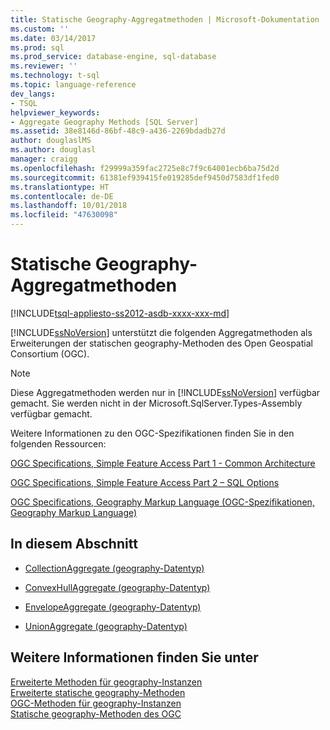```yaml
---
title: Statische Geography-Aggregatmethoden | Microsoft-Dokumentation
ms.custom: ''
ms.date: 03/14/2017
ms.prod: sql
ms.prod_service: database-engine, sql-database
ms.reviewer: ''
ms.technology: t-sql
ms.topic: language-reference
dev_langs:
- TSQL
helpviewer_keywords:
- Aggregate Geography Methods [SQL Server]
ms.assetid: 38e8146d-86bf-48c9-a436-2269bdadb27d
author: douglaslMS
ms.author: douglasl
manager: craigg
ms.openlocfilehash: f29999a359fac2725e8c7f9c64001ecb6ba75d2d
ms.sourcegitcommit: 61381ef939415fe019285def9450d7583df1fed0
ms.translationtype: HT
ms.contentlocale: de-DE
ms.lasthandoff: 10/01/2018
ms.locfileid: "47630098"
---
```

# <a name="static-aggregate-geography-methods"></a>Statische Geography-Aggregatmethoden
[!INCLUDE[tsql-appliesto-ss2012-asdb-xxxx-xxx-md](../../includes/tsql-appliesto-ss2012-asdb-xxxx-xxx-md.md)]

  [!INCLUDE[ssNoVersion](../../includes/ssnoversion-md.md)] unterstützt die folgenden Aggregatmethoden als Erweiterungen der statischen geography-Methoden des Open Geospatial Consortium (OGC).  
  
> [!NOTE]  
>  Diese Aggregatmethoden werden nur in [!INCLUDE[ssNoVersion](../../includes/ssnoversion-md.md)] verfügbar gemacht. Sie werden nicht in der Microsoft.SqlServer.Types-Assembly verfügbar gemacht.  
  
 Weitere Informationen zu den OGC-Spezifikationen finden Sie in den folgenden Ressourcen:  
  
 [OGC Specifications, Simple Feature Access Part 1 - Common Architecture](http://go.microsoft.com/fwlink/?LinkId=93627)  
  
 [OGC Specifications, Simple Feature Access Part 2 – SQL Options](http://go.microsoft.com/fwlink/?LinkId=93628)  
  
 [OGC Specifications, Geography Markup Language (OGC-Spezifikationen, Geography Markup Language)](http://go.microsoft.com/fwlink/?LinkId=93629)  
  
## <a name="in-this-section"></a>In diesem Abschnitt  
  
-   [CollectionAggregate &#40;geography-Datentyp&#41;](../../t-sql/spatial-geography/collectionaggregate-geography-data-type.md)  
  
-   [ConvexHullAggregate &#40;geography-Datentyp&#41;](../../t-sql/spatial-geography/convexhullaggregate-geography-data-type.md)  
  
-   [EnvelopeAggregate &#40;geography-Datentyp&#41;](../../t-sql/spatial-geography/envelopeaggregate-geography-data-type.md)  
  
-   [UnionAggregate &#40;geography-Datentyp&#41;](../../t-sql/spatial-geography/unionaggregate-geography-data-type.md)  
  
## <a name="see-also"></a>Weitere Informationen finden Sie unter  
 [Erweiterte Methoden für geography-Instanzen](../../t-sql/spatial-geography/extended-methods-on-geography-instances.md)   
 [Erweiterte statische geography-Methoden](../../t-sql/spatial-geography/extended-static-geography-methods.md)   
 [OGC-Methoden für geography-Instanzen](../../t-sql/spatial-geography/ogc-methods-on-geography-instances.md)   
 [Statische geography-Methoden des OGC](../../t-sql/spatial-geography/ogc-static-geography-methods.md)  
  
  
